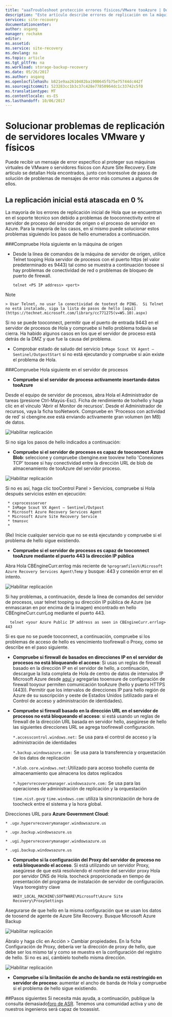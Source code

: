 ```yaml
---
title: "aaaTroubleshoot protección errores físicos/VMware tooAzure | Documentos de Microsoft"
description: "Este artículo describe errores de replicación en la máquina de VMware de hello comunes y cómo tootroubleshoot ellos"
services: site-recovery
documentationcenter: 
author: asgang
manager: rochakm
editor: 
ms.assetid: 
ms.service: site-recovery
ms.devlang: na
ms.topic: article
ms.tgt_pltfrm: na
ms.workload: storage-backup-recovery
ms.date: 05/26/2017
ms.author: asgang
ms.openlocfilehash: b821e9aa2610482ba1900645fb75e75744dc442f
ms.sourcegitcommit: 523283cc1b3c37c428e77850964dc1c33742c5f0
ms.translationtype: MT
ms.contentlocale: es-ES
ms.lasthandoff: 10/06/2017
---
```

# <a name="troubleshoot-on-premises-vmwarephysical-server-replication-issues"></a>Solucionar problemas de replicación de servidores locales VMware y físicos
Puede recibir un mensaje de error específico al proteger sus máquinas virtuales de VMware o servidores físicos con Azure Site Recovery. Este artículo se detallan Hola encontrados, junto con tooresolve de pasos de solución de problemas de mensajes de error más comunes a algunos de ellos.


## <a name="initial-replication-is-stuck-at-0"></a>La replicación inicial está atascada en 0 %
La mayoría de los errores de replicación inicial de Hola que se encuentran en el soporte técnico son debido a problemas de tooconnectivity entre el servidor de proceso del servidor de origen o el proceso de servidor en Azure.
Para la mayoría de los casos, en sí mismo puede solucionar estos problemas siguiendo los pasos de hello enumerados a continuación.

###<a name="check-hello-following-on-source-machine"></a>Compruebe Hola siguiente en la máquina de origen
* Desde la línea de comandos de la máquina de servidor de origen, utilice Telnet tooping Hola servidor de procesos con el puerto https (el valor predeterminado es 9443) tal como se muestra a continuación toosee si hay problemas de conectividad de red o problemas de bloqueo de puerto de firewall.
     
    `telnet <PS IP address> <port>`
> [!NOTE]
    > Usar Telnet, no usar la conectividad de tootest de PING.  Si Telnet no está instalado, siga la lista de pasos de hello [aquí](https://technet.microsoft.com/library/cc771275(v=WS.10).aspx)

Si no se puede tooconnect, permitir que el puerto de entrada 9443 en el servidor de procesos de Hola y compruebe si hello problema todavía se cierra. Ha habido algunos casos en los que el servidor de proceso está detrás de la DMZ y que fue la causa del problema.

* Comprobar estado de saludo del servicio `InMage Scout VX Agent – Sentinel/OutpostStart` si no está ejecutando y compruebe si aún existe el problema de Hola.   
 
###<a name="check-hello-following-on-process-server"></a>Compruebe Hola siguiente en el servidor de procesos

* **Compruebe si el servidor de proceso activamente insertando datos tooAzure** 

Desde el equipo de servidor de procesos, abra Hola el Administrador de tareas (presione Ctrl-Mayús-Esc). Ficha de rendimiento de toohello y haga clic en el vínculo 'Abrir el Monitor de recursos'. Desde el Administrador de recursos, vaya la ficha tooNetwork. Compruebe en 'Procesos con actividad de red' si cbengine.exe está enviando activamente gran volumen (en MB) de datos.

![Habilitar replicación](./media/site-recovery-protection-common-errors/cbengine.png)

Si no siga los pasos de hello indicados a continuación:

* **Compruebe si el servidor de procesos es capaz de tooconnect Azure Blob**: seleccione y compruebe cbengine.exe tooview hello 'Conexiones TCP' toosee si hay conectividad entre la dirección URL de blob de almacenamiento de tooAzure del servidor proceso.

![Habilitar replicación](./media/site-recovery-protection-common-errors/rmonitor.png)

Si no es así, haga clic tooControl Panel > Servicios, compruebe si Hola después servicios estén en ejecución:

     * cxprocessserver
     * InMage Scout VX Agent – Sentinel/Outpost
     * Microsoft Azure Recovery Services Agent
     * Microsoft Azure Site Recovery Service
     * tmansvc
     * 
(Re) Inicie cualquier servicio que no se está ejecutando y compruebe si el problema de hello sigue existiendo.

* **Compruebe si el servidor de procesos es capaz de tooconnect tooAzure mediante el puerto 443 la dirección IP pública**

Abra Hola CBEngineCurr.errlog más reciente de `%programfiles%\Microsoft Azure Recovery Services Agent\Temp` y busque: 443 y conexión error en el intento.

![Habilitar replicación](./media/site-recovery-protection-common-errors/logdetails1.png)

Si hay problemas, a continuación, desde la línea de comandos del servidor de procesos, usar telnet tooping su dirección IP pública de Azure (se enmascaran en por encima de la imagen) encontrado en hello CBEngineCurr.currLog mediante el puerto 443.

      telnet <your Azure Public IP address as seen in CBEngineCurr.errlog>  443
Si es que no se puede tooconnect, a continuación, compruebe si los problemas de acceso de hello es vencimiento toofirewall o Proxy, como se describe en el paso siguiente.


* **Compruebe si firewall de basados en direcciones IP en el servidor de procesos no está bloqueando el acceso**: Si usas un reglas de firewall basado en la dirección IP en el servidor de hello, a continuación, descargue la lista completa de Hola de centro de datos de intervalos IP Microsoft Azure desde [aquí ](https://www.microsoft.com/download/details.aspx?id=41653) y agregarlas tooensure de configuración de firewall tooyour permiten comunicación tooAzure (hello y puerto HTTPS (443)).  Permitir que los intervalos de direcciones IP para hello región de Azure de su suscripción y oeste de Estados Unidos (utilizado para el Control de acceso y administración de identidades).

* **Compruebe si firewall basado en la dirección URL en el servidor de procesos no está bloqueando el acceso**: si está usando un reglas de firewall de la dirección URL basada en servidor hello, asegúrese de hello las siguientes direcciones URL se agrega toofirewall configuración. 
     
  `*.accesscontrol.windows.net:` Se usa para el control de acceso y la administración de identidades

  `*.backup.windowsazure.com:` Se usa para la transferencia y orquestación de los datos de replicación

  `*.blob.core.windows.net:`Utilizado para acceso toohello cuenta de almacenamiento que almacena los datos replicados

  `*.hypervrecoverymanager.windowsazure.com:` Se usa para las operaciones de administración de replicación y la orquestación

  `time.nist.gov`y `time.windows.com`: utiliza la sincronización de hora de toocheck entre el sistema y la hora global.

Direcciones URL para **Azure Government Cloud**:

`* .ugv.hypervrecoverymanager.windowsazure.us`

`* .ugv.backup.windowsazure.us`

`* .ugi.hypervrecoverymanager.windowsazure.us`

`* .ugi.backup.windowsazure.us` 

* **Compruebe si la configuración del Proxy del servidor de proceso no está bloqueando el acceso**.  Si está utilizando un servidor Proxy, asegúrese de que está resolviendo el nombre del servidor proxy Hola por servidor DNS de Hola.
toocheck proporcionada en tiempo de presentación del programa de instalación de servidor de configuración. Vaya tooregistry clave

    `HKEY_LOCAL_MACHINE\SOFTWARE\Microsoft\Azure Site Recovery\ProxySettings`

Asegurarse de que hello en la misma configuración que se usan los datos de toosend de agente de Azure Site Recovery.
Busque Microsoft Azure Backup 

![Habilitar replicación](./media/site-recovery-protection-common-errors/mab.png)

Ábralo y haga clic en Acción > Cambiar propiedades. En la ficha Configuración de Proxy, debería ver la dirección de proxy de hello, que debe ser los mismo tal y como se muestra en la configuración del registro de hello. Si no es así, cámbielo toohello misma dirección.

![Habilitar replicación](./media/site-recovery-protection-common-errors/mabproxy.png)

* **Compruebe si la limitación de ancho de banda no está restringido en servidor de proceso**: aumentar el ancho de banda de Hola y compruebe si el problema de hello sigue existiendo.

##<a name="next-steps"></a>Pasos siguientes
Si necesita más ayuda, a continuación, publique la consulta demasiado[foro de ASR](https://social.msdn.microsoft.com/Forums/azure/home?forum=hypervrecovmgr). Tenemos una comunidad activa y uno de nuestros ingenieros será capaz de tooassist.
